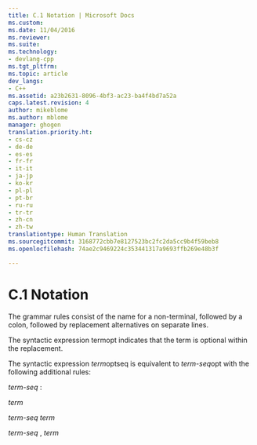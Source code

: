 ```yaml
---
title: C.1 Notation | Microsoft Docs
ms.custom: 
ms.date: 11/04/2016
ms.reviewer: 
ms.suite: 
ms.technology:
- devlang-cpp
ms.tgt_pltfrm: 
ms.topic: article
dev_langs:
- C++
ms.assetid: a23b2631-8096-4bf3-ac23-ba4f4bd7a52a
caps.latest.revision: 4
author: mikeblome
ms.author: mblome
manager: ghogen
translation.priority.ht:
- cs-cz
- de-de
- es-es
- fr-fr
- it-it
- ja-jp
- ko-kr
- pl-pl
- pt-br
- ru-ru
- tr-tr
- zh-cn
- zh-tw
translationtype: Human Translation
ms.sourcegitcommit: 3168772cbb7e8127523bc2fc2da5cc9b4f59beb8
ms.openlocfilehash: 74ae2c9469224c353441317a9693ffb269e48b3f

---
```

# C.1 Notation
The grammar rules consist of the name for a non-terminal, followed by a colon, followed by replacement alternatives on separate lines.  
  
 The syntactic expression termopt indicates that the term is optional within the replacement.  
  
 The syntactic expression *term*optseq is equivalent to *term-seq*opt with the following additional rules:  
  
 *term-seq* :  
  
 *term*  
  
 *term-seq term*  
  
 *term-seq* , *term*


<!--HONumber=Jan17_HO2-->


